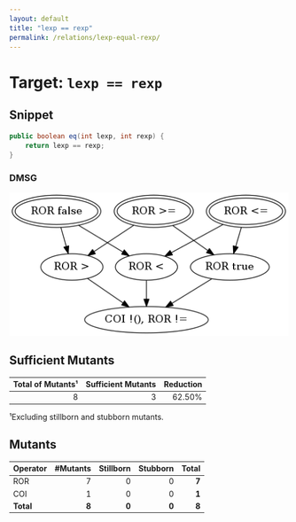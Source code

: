 ```yaml
---
layout: default
title: "lexp == rexp"
permalink: /relations/lexp-equal-rexp/
---
```


# Target: ``lexp == rexp``

## Snippet


```java
public boolean eq(int lexp, int rexp) {
    return lexp == rexp;
}
```


### DMSG

![image](images/dmsg_lexp-eq-rexp.png)

## Sufficient Mutants


|Total of Mutants¹    | Sufficient Mutants |Reduction |
|                ---: |               ---: |     ---: |  
| 8                   | 3                  |62.50%    |

¹Excluding stillborn and stubborn mutants.

## Mutants



| Operator | #Mutants | Stillborn | Stubborn | Total  |
| :---     |     ---: |      ---: |     ---: |   ---: |
| ROR      | 7        | 0         | 0        | **7**  |
| COI      | 1        | 0         | 0        | **1**  |
|**Total** | **8**    | **0**     | **0**    | **8**  |
